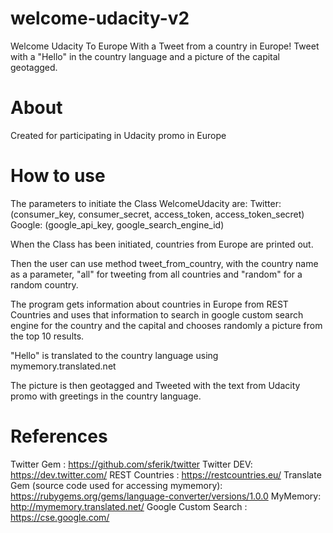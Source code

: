 # welcome-udacity-v2

Welcome Udacity To Europe With a Tweet from a country in Europe!
Tweet with a "Hello" in the country language and a picture of the capital geotagged.

# About

Created for participating in Udacity promo in Europe

# How to use

The parameters to initiate the Class WelcomeUdacity are:
Twitter: (consumer_key, consumer_secret, access_token, access_token_secret)
Google: (google_api_key, google_search_engine_id)

When the Class has been initiated, countries from Europe are printed out.

Then the user can use method tweet_from_country, with the country name as a parameter, "all" for tweeting from all countries and "random" for a random country.

The program gets information about countries in Europe from REST Countries and uses that information
to search in google custom search engine for the country and the capital and chooses randomly a picture from the top 10 results.

"Hello" is translated to the country language using mymemory.translated.net

The picture is then geotagged and Tweeted with the text from Udacity promo with greetings in the country language.

# References

Twitter Gem : https://github.com/sferik/twitter
Twitter DEV: https://dev.twitter.com/
REST Countries : https://restcountries.eu/
Translate Gem (source code used for accessing mymemory): https://rubygems.org/gems/language-converter/versions/1.0.0
MyMemory: http://mymemory.translated.net/
Google Custom Search : https://cse.google.com/
